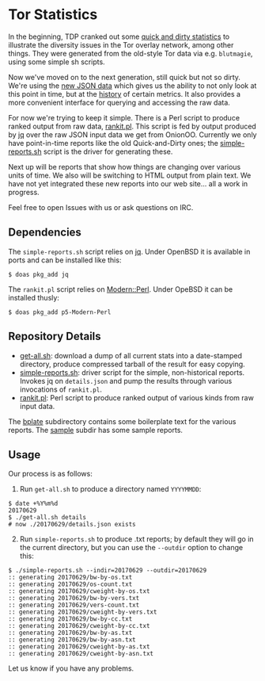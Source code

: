 # Tor Statistics #

In the beginning, TDP cranked out some
[quick and dirty statistics](https://torbsd.github.io/dirty-stats.html)
to illustrate the diversity issues in the Tor overlay network, among
other things.  They were generated from the old-style Tor data via
e.g. `blutmagie`, using some simple sh scripts.

Now we've moved on to the next generation, still quick but not so
dirty.  We're using the
[new JSON data](https://onionoo.torproject.org) which gives us the
ability to not only look at this point in time, but at the
[history](https://onionoo.torproject.org/#history) of certain metrics.
It also provides a more convenient interface for querying and
accessing the raw data.

For now we're trying to keep it simple.  There is a Perl script to
produce ranked output from raw data, [rankit.pl](rankit.pl).  This
script is fed by output produced by
[jq](https://stedolan.github.io/jq/) over the raw JSON input data we
get from OnionOO.  Currently we only have point-in-time reports like
the old Quick-and-Dirty ones; the
[simple-reports.sh](simple-reports.sh) script is the driver for
generating these.

Next up will be reports that show how things are changing over various
units of time.  We also will be switching to HTML output from plain
text.  We have not yet integrated these new reports into our web
site... all a work in progress.

Feel free to open Issues with us or ask questions on IRC.

## Dependencies ##

The `simple-reports.sh` script relies on [jq](https://stedolan.github.io/jq/).
Under OpenBSD it is available in ports and can be installed like this:

    $ doas pkg_add jq

The `rankit.pl` script relies on
[Modern::Perl](https://metacpan.org/pod/Modern::Perl).  Under OpeBSD
it can be installed thusly:

    $ doas pkg_add p5-Modern-Perl

## Repository Details ##

* [get-all.sh](get-all.sh): download a dump of all current stats into
a date-stamped directory, produce compressed tarball of the result for
easy copying.
* [simple-reports.sh](simple-reports.sh): driver script for the simple,
non-historical reports.  Invokes jq on `details.json` and pump the
results through various invocations of `rankit.pl`.
* [rankit.pl](rankit.pl): Perl script to produce ranked output of
various kinds from raw input data.

The [bplate](bplate) subdirectory contains some boilerplate text
for the various reports.  The [sample](sample) subdir has some
sample reports.

## Usage ##

Our process is as follows:

1. Run `get-all.sh` to produce a directory named `YYYYMMDD`:

```
$ date +%Y%m%d
20170629
$ ./get-all.sh details
# now ./20170629/details.json exists
```

2. Run `simple-reports.sh` to produce .txt reports; by default
they will go in the current directory, but you can use the `--outdir`
option to change this:

```
$ ./simple-reports.sh --indir=20170629 --outdir=20170629
:: generating 20170629/bw-by-os.txt
:: generating 20170629/os-count.txt
:: generating 20170629/cweight-by-os.txt
:: generating 20170629/bw-by-vers.txt
:: generating 20170629/vers-count.txt
:: generating 20170629/cweight-by-vers.txt
:: generating 20170629/bw-by-cc.txt
:: generating 20170629/cweight-by-cc.txt
:: generating 20170629/bw-by-as.txt
:: generating 20170629/bw-by-asn.txt
:: generating 20170629/cweight-by-as.txt
:: generating 20170629/cweight-by-asn.txt
```

Let us know if you have any problems.
